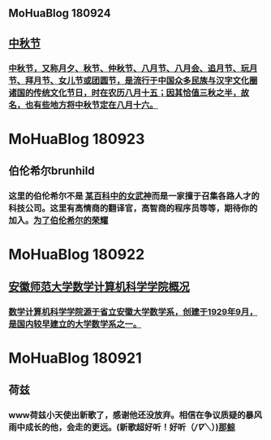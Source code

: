 ## MoHuaBlog 180924 
## [中秋节](https://brunhildemohua.github.io/blog180924.github.io/)
### [中秋节，又称月夕、秋节、仲秋节、八月节、八月会、追月节、玩月节、拜月节、女儿节或团圆节，是流行于中国众多民族与汉字文化圈诸国的传统文化节日，时在农历八月十五；因其恰值三秋之半，故名，也有些地方将中秋节定在八月十六。](https://brunhildemohua.github.io/blog180924.github.io/)

# MoHuaBlog 180923
## 伯伦希尔brunhild
### 这里的伯伦希尔不是 [某百科中的女武神](https://wapbaike.baidu.com/item/%E4%BC%AF%E4%BC%A6%E5%B8%8C%E5%B0%94/2459242?timestamp=1537894182361)而是一家擅于召集各路人才的科技公司。这里有高情商的翻译官，高智商的程序员等等，期待你的加入。[为了伯伦希尔的荣耀](https://brunhildemohua.github.io/blog180923.github.io/)

# MoHuaBlog 180922 
## [安徽师范大学数学计算机科学学院概况](https://brunhildemohua.github.io/blog180922.github.io/)
### [数学计算机科学学院源于省立安徽大学数学系，创建于1929年9月，是国内较早建立的大学数学系之一。](https://brunhildemohua.github.io/blog180922.github.io/)

# MoHuaBlog 180921 
## 荷兹
### www荷兹小天使出新歌了，感谢他还没放弃。相信在争议质疑的暴风雨中成长的他，会走的更远。(新歌超好听！好听（*/∇＼*）)[那鲸](https://brunhildemohua.github.io/blog180921.github.io/)
